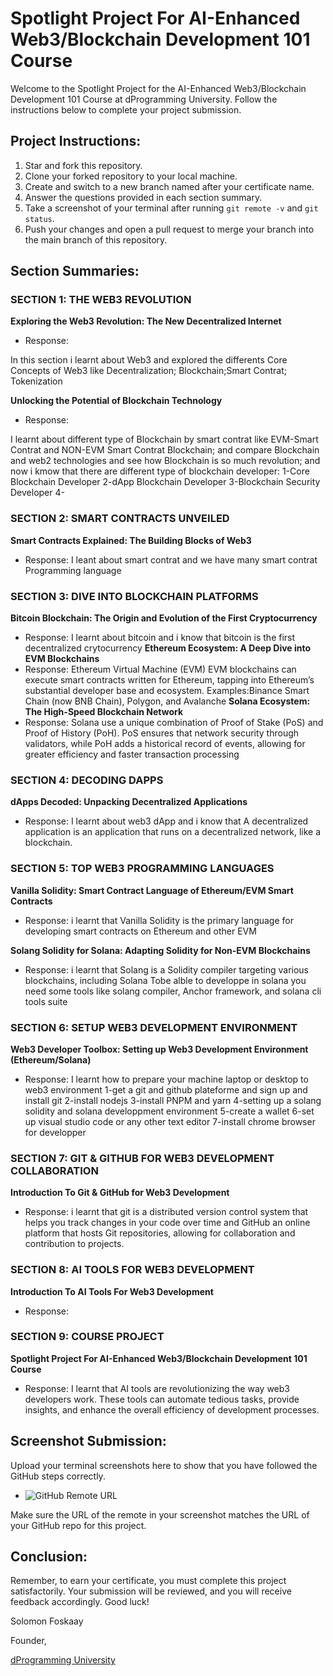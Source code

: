 # Spotlight Project For AI-Enhanced Web3/Blockchain Development 101 Course

Welcome to the Spotlight Project for the AI-Enhanced Web3/Blockchain Development 101 Course at dProgramming University. Follow the instructions below to complete your project submission.

## Project Instructions:

1. Star and fork this repository.
2. Clone your forked repository to your local machine.
3. Create and switch to a new branch named after your certificate name.
4. Answer the questions provided in each section summary.
5. Take a screenshot of your terminal after running `git remote -v` and `git status`.
6. Push your changes and open a pull request to merge your branch into the main branch of this repository.

## Section Summaries:

### SECTION 1: THE WEB3 REVOLUTION
**Exploring the Web3 Revolution: The New Decentralized Internet**
- Response: 

In this section i learnt about Web3 and explored the differents Core Concepts of Web3 like Decentralization; Blockchain;Smart Contrat; Tokenization

**Unlocking the Potential of Blockchain Technology**
- Response: 

I learnt about different type of Blockchain by smart contrat like EVM-Smart Contrat and NON-EVM Smart Contrat Blockchain; and compare Blockchain and web2 technologies and see how Blockchain is so much revolution; and now i kmow that there are different type of blockchain developer:
1-Core Blockchain Developer
2-dApp Blockchain Developer 
3-Blockchain Security Developer
4-

### SECTION 2: SMART CONTRACTS UNVEILED
**Smart Contracts Explained: The Building Blocks of Web3**
- Response: 
I leant about smart contrat and we have many smart contrat Programming language 

### SECTION 3: DIVE INTO BLOCKCHAIN PLATFORMS
**Bitcoin Blockchain: The Origin and Evolution of the First Cryptocurrency**
- Response: 
I learnt about bitcoin and i know that bitcoin is the first decentralized crytocurrency
**Ethereum Ecosystem: A Deep Dive into EVM Blockchains**
- Response: 
Ethereum Virtual Machine (EVM)
EVM blockchains can execute smart contracts written for Ethereum, tapping into Ethereum’s substantial developer base and ecosystem.
Examples:Binance Smart Chain (now BNB Chain), Polygon, and Avalanche 
**Solana Ecosystem: The High-Speed Blockchain Network**
- Response: 
Solana use a unique combination of Proof of Stake (PoS) and Proof of History (PoH).
PoS ensures that network security through validators, while PoH adds a historical record of events, allowing for greater efficiency and faster transaction processing 

### SECTION 4: DECODING DAPPS
**dApps Decoded: Unpacking Decentralized Applications**
- Response: I learnt about web3 dApp and i know that A decentralized application  is an application that runs on a decentralized network, like a blockchain.

### SECTION 5: TOP WEB3 PROGRAMMING LANGUAGES
**Vanilla Solidity: Smart Contract Language of Ethereum/EVM Smart Contracts**
- Response: 
i learnt that Vanilla Solidity is the primary language for developing smart contracts on Ethereum and other EVM

**Solang Solidity for Solana: Adapting Solidity for Non-EVM Blockchains**
- Response: 
i learnt that Solang is a Solidity compiler targeting various blockchains, including Solana
Tobe alble to developpe in solana you need some tools like solang compiler, Anchor framework, and solana cli tools suite

### SECTION 6: SETUP WEB3 DEVELOPMENT ENVIRONMENT
**Web3 Developer Toolbox: Setting up Web3 Development Environment (Ethereum/Solana)**
- Response:  I learnt how to prepare your machine laptop or desktop to web3 environment 
1-get a git and github plateforme and sign up and install git 
2-install nodejs
3-install PNPM and yarn
4-setting up a solang solidity and solana developpment environment
5-create a wallet
6-set up visual studio code or any other text editor
7-install chrome browser for developper

### SECTION 7: GIT & GITHUB FOR WEB3 DEVELOPMENT COLLABORATION
**Introduction To Git & GitHub for Web3 Development**
- Response: i learnt that git is a distributed version control system that helps you track changes in your code over time and GitHub an online platform that hosts Git repositories, allowing for collaboration and contribution to projects.

### SECTION 8: AI TOOLS FOR WEB3 DEVELOPMENT
**Introduction To AI Tools For Web3 Development**
- Response: 

### SECTION 9: COURSE PROJECT
**Spotlight Project For AI-Enhanced Web3/Blockchain Development 101 Course**
- Response: I learnt that AI tools are revolutionizing the way web3 developers work. These tools can automate tedious tasks, provide insights, and enhance the overall efficiency of development processes.

## Screenshot Submission:

Upload your terminal screenshots here to show that you have followed the GitHub steps correctly.

- ![GitHub Remote URL](images/project-screeshot.png)

Make sure the URL of the remote in your screenshot matches the URL of your GitHub repo for this project.

## Conclusion:

Remember, to earn your certificate, you must complete this project satisfactorily. Your submission will be reviewed, and you will receive feedback accordingly. Good luck!

Solomon Foskaay

Founder,

[dProgramming University](https://dProgrammingUniversity.com)

